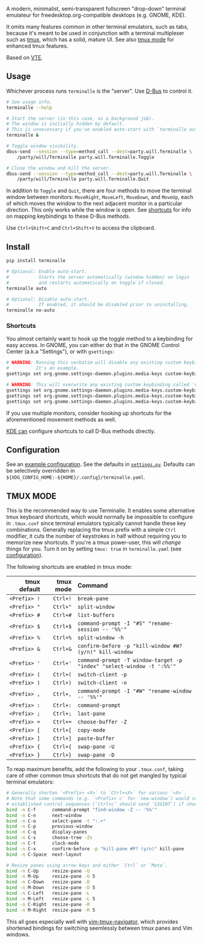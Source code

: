 A modern, minimalist, semi-transparent fullscreen "drop-down" terminal emulateur
for freedesktop.org-compatible desktops (e.g. GNOME, KDE).

It omits many features common in other terminal emulators, such as tabs,
because it's meant to be used in conjunction with a terminal multiplexer such as [tmux][1],
which has a solid, mature UI.
See also [tmux mode][2] for enhanced tmux features.

Based on [VTE][3].

## Usage

Whichever process runs `terminalle` is the "server".
Use [D-Bus][4] to control it.

```bash
# See usage info.
terminalle --help

# Start the server (in this case, as a background job).
# The window is initially hidden by default.
# This is unnecessary if you've enabled auto-start with `terminalle auto`.
terminalle &

# Toggle window visibility.
dbus-send --session --type=method_call --dest=party.will.Terminalle \
    /party/will/Terminalle party.will.Terminalle.Toggle

# Close the window and kill the server.
dbus-send --session --type=method_call --dest=party.will.Terminalle \
    /party/will/Terminalle party.will.Terminalle.Quit
```

In addition to `Toggle` and `Quit`,
there are four methods to move the terminal window between monitors:
`MoveRight`, `MoveLeft`, `MoveDown`, and `MoveUp`,
each of which moves the window to the next adjacent monitor in a particular direction.
This only works while the window is open.
See [shortcuts][5] for info on mapping keybindings to these D-Bus methods.

Use `Ctrl+Shift+C` and `Ctrl+Shift+V` to access the clipboard.

## Install

```bash
pip install terminalle

# Optional: Enable auto-start.
#           Starts the server automatically (window hidden) on login
#           and restarts automatically on toggle if closed.
terminalle auto

# Optional: Disable auto-start.
#           If enabled, it should be disabled prior to uninstalling.
terminalle no-auto
```

### Shortcuts

You almost certainly want to hook up the toggle method to a keybinding for easy access.
In GNOME, you can either do that in the GNOME Control Center (a.k.a "Settings"),
or with `gsettings`:

```bash
# WARNING: Running this verbatim will disable any existing custom keybindings.
#          It's an example.
gsettings set org.gnome.settings-daemon.plugins.media-keys custom-keybindings "['/org/gnome/settings-daemon/plugins/media-keys/custom-keybindings/custom0/']"

# WARNING: This will overwrite any existing custom keybinding called 'custom0'.
gsettings set org.gnome.settings-daemon.plugins.media-keys.custom-keybinding:/org/gnome/settings-daemon/plugins/media-keys/custom-keybindings/custom0/ name "Toggle Terminalle"
gsettings set org.gnome.settings-daemon.plugins.media-keys.custom-keybinding:/org/gnome/settings-daemon/plugins/media-keys/custom-keybindings/custom0/ command "dbus-send --session --type=method_call --dest=party.will.Terminalle /party/will/Terminalle party.will.Terminalle.Toggle"
gsettings set org.gnome.settings-daemon.plugins.media-keys.custom-keybinding:/org/gnome/settings-daemon/plugins/media-keys/custom-keybindings/custom0/ binding "<Super>Return"
```

If you use multiple monitors,
consider hooking up shortcuts for the aforementioned movement methods as well.

[KDE can][6] configure shortcuts to call D-Bus methods directly.

## Configuration

See an [example configuration][7]. See the defaults in [`settings.py`][8].
Defaults can be selectively overridden in
`${XDG_CONFIG_HOME:-${HOME}/.config}/terminalle.yaml`.

## TMUX MODE

This is the recommended way to use Terminalle.
It enables some alternative tmux keyboard shortcuts,
which would normally be impossible to configure in `.tmux.conf`
since terminal emulators typically cannot handle these key combinations.
Generally replacing the tmux prefix with a simple `Ctrl` modifier,
it cuts the number of keystrokes in half
without requiring you to memorize new shortcuts.
If you're a tmux power-user, this will *change* things for you.
Turn it on by setting `tmux: true` in `terminalle.yaml` (see [configuration][9]).

The following shortcuts are enabled in tmux mode:

| tmux default | tmux mode | Command                                                               |
| -----------: | --------: | :-------------------------------------------------------------------- |
| `<Prefix> !` |  `Ctrl+!` | `break-pane`                                                          |
| `<Prefix> "` |  `Ctrl+"` | `split-window`                                                        |
| `<Prefix> #` |  `Ctrl+#` | `list-buffers`                                                        |
| `<Prefix> $` |  `Ctrl+$` | `command-prompt -I "#S" "rename-session -- '%%'"`                     |
| `<Prefix> %` |  `Ctrl+%` | `split-window -h`                                                     |
| `<Prefix> &` |  `Ctrl+&` | `confirm-before -p "kill-window #W? (y/n)" kill-window`               |
| `<Prefix> '` |  `Ctrl+'` | `command-prompt -T window-target -p "index" "select-window -t ':%%'"` |
| `<Prefix> (` |  `Ctrl+(` | `switch-client -p`                                                    |
| `<Prefix> )` |  `Ctrl+)` | `switch-client -n`                                                    |
| `<Prefix> ,` |  `Ctrl+,` | `command-prompt -I "#W" "rename-window -- '%%'"`                      |
| `<Prefix> :` |  `Ctrl+:` | `command-prompt`                                                      |
| `<Prefix> ;` |  `Ctrl+;` | `last-pane`                                                           |
| `<Prefix> =` |  `Ctrl+=` | `choose-buffer -Z`                                                    |
| `<Prefix> [` |  `Ctrl+[` | `copy-mode`                                                           |
| `<Prefix> ]` |  `Ctrl+]` | `paste-buffer`                                                        |
| `<Prefix> {` |  `Ctrl+{` | `swap-pane -U`                                                        |
| `<Prefix> }` |  `Ctrl+}` | `swap-pane -D`                                                        |

To reap maximum benefits, add the following to your `.tmux.conf`,
taking care of other common tmux shortcuts that do not get mangled by typical terminal emulators:

```bash
# Generally shorten `<Prefix> <X>` to `Ctrl+<X>` for various `<X>`.
# Note that some commands (e.g. `<Prefix> c` for `new-window`) would conflict with
# established control sequences (`Ctrl+c` should send `SIGINT`) if shortened.
bind -n C-f      command-prompt "find-window -Z -- '%%'"
bind -n C-n      next-window
bind -n C-o      select-pane -t ":.+"
bind -n C-p      previous-window
bind -n C-q      display-panes
bind -n C-s      choose-tree -Zs
bind -n C-t      clock-mode
bind -n C-x      confirm-before -p "kill-pane #P? (y/n)" kill-pane
bind -n C-Space  next-layout

# Resize panes using arrow keys and either `Ctrl` or `Meta`.
bind -n C-Up     resize-pane -U
bind -n M-Up     resize-pane -U 5
bind -n C-Down   resize-pane -D
bind -n M-Down   resize-pane -D 5
bind -n C-Left   resize-pane -L
bind -n M-Left   resize-pane -L 5
bind -n C-Right  resize-pane -R
bind -n M-Right  resize-pane -R 5
```

This all goes especially well with [vim-tmux-navigator][10],
which provides shortened bindings for switching seemlessly between tmux panes and Vim windows.

[1]: https://tmux.github.io/
[2]: #tmux-mode
[3]: https://wiki.gnome.org/Apps/Terminal/VTE
[4]: https://www.freedesktop.org/wiki/Software/dbus/
[5]: #shortcuts
[6]: https://docs.kde.org/trunk5/en/khotkeys/kcontrol/khotkeys/khotkeys.pdf
[7]: terminalle.yaml
[8]: terminalle/settings.py
[9]: #configuration
[10]: https://github.com/christoomey/vim-tmux-navigator
